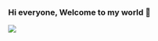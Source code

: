 ### Hi everyone, Welcome to my world 👋

<img 
   src="https://github-readme-stats.vercel.app/api?username=MaryamFarshbafi&show_icons=true&theme=tokyonight" 
/>

<!--
**MaryamFarshbafi/MaryamFarshbafi** is a ✨ _special_ ✨ repository because its `README.md` (this file) appears on your GitHub profile.

Here are some ideas to get you started:

- 🔭 I’m currently working on article, personal eesay for grad school
- 🌱 I’m currently learning UX/UI, Java Script, WordPress
- 👯 I’m looking to collaborate on everything that I can learn from it
- 📫 How to reach me: My Email: fmaryam81@gmail.com
Twitter : https://twitter.com/maryam_farsh
Linkedln: https://www.linkedin.com/in/maryam-farshbafi/
- ⚡ Fun fact: I think everything is easy until I try it. 
-->
